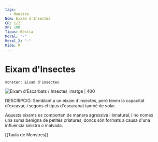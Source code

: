 ```yaml
---
tags:
  - Monstre
Nom: Eixam d'Insectes
CR: 1/2
XP: 100
Tipus: Bèstia
Moral: "-"
Moral_2: "-"
Mida: M
---
```

# Eixam d'Insectes

```statblock
monster: Eixam d'Insectes
```

![Eixam d'Escarbats / Insectes_imatge | 400](https://blogger.googleusercontent.com/img/b/R29vZ2xl/AVvXsEiypQ2i13zQrD14lJ8DiHUZuOOI6zmdrgpZ7pAndUb9At31eibtN8hTg1X0FrTj8DwMG3C0ufwTyIacZMhotFMZfK6PSEiQ9jOtLNAc9Vr7T8yflDnVKRB7vr26EJsuLPqz73SOf34zoCI/s640/swarm_of_insects.jpg)

DESCRIPCIÓ: 
Semblant a un eixam d'insectes, però tenen la capacitat d'excavar, i segons el tipus d'escarabat també de volar.

Aquests eixams es comporten de manera agressiva i innatural, i no només una suma benigna de petites criatures, doncs són formats a causa d'una influència sinistra o malvada.

[[Taula de Monstres]]

